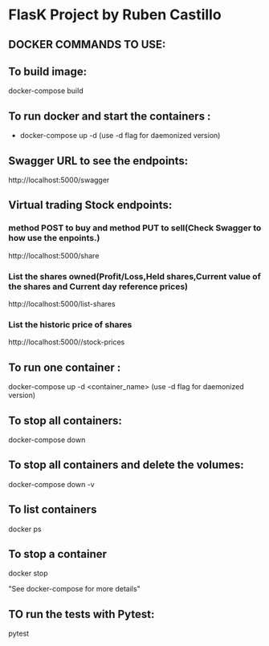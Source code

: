 # FlasK Project by Ruben Castillo

## DOCKER COMMANDS TO USE:

## To build image:

docker-compose build

## To run docker and start the containers :

- docker-compose up -d (use -d flag for daemonized version)
## Swagger URL to see the endpoints:

http://localhost:5000/swagger

## Virtual trading Stock endpoints:
### method POST to buy and method PUT to sell(Check Swagger to how use the enpoints.)

http://localhost:5000/share
### List the shares owned(Profit/Loss,Held shares,Current value of the shares and Current day reference prices)
http://localhost:5000/list-shares
### List the historic price of shares
http://localhost:5000//stock-prices

## To run one container :

docker-compose up -d <container_name> (use -d flag for daemonized version)

## To stop all containers:

docker-compose down

## To stop all containers and delete the volumes:

docker-compose down -v

## To list containers

docker ps

## To stop a container

docker stop <container hash>

"See docker-compose for more details"


## TO run the tests with Pytest:

pytest
